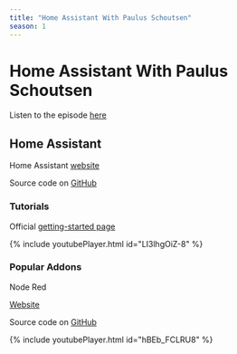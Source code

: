 ```yaml
---
title: "Home Assistant With Paulus Schoutsen"
season: 1
---
```

# Home Assistant With Paulus Schoutsen

Listen to the episode [here](https://fosspod.content.town/episodes/home-assistant-with-paulus-schoutsen)

## Home Assistant

Home Assistant [website](https://www.home-assistant.io/)

Source code on [GitHub](https://github.com/home-assistant)

### Tutorials

Official [getting-started page](https://www.home-assistant.io/getting-started/)

{% include youtubePlayer.html id="LI3lhgOiZ-8" %}

### Popular Addons

Node Red

[Website](https://nodered.org/)

Source code on [GitHub](https://github.com/node-red)

{% include youtubePlayer.html id="hBEb_FCLRU8" %}